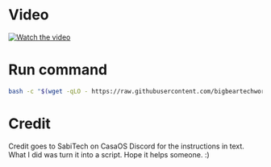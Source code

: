 # Video

[![Watch the video](https://img.youtube.com/vi/m0Rsu9h7Z44/0.jpg)](https://youtu.be/m0Rsu9h7Z44)

# Run command

```bash
bash -c "$(wget -qLO - https://raw.githubusercontent.com/bigbeartechworld/big-bear-scripts/master/reset-password-for-casaos/run.sh)"
```

# Credit

Credit goes to SabiTech on CasaOS Discord for the instructions in text. What I did was turn it into a script. Hope it helps someone. :)
